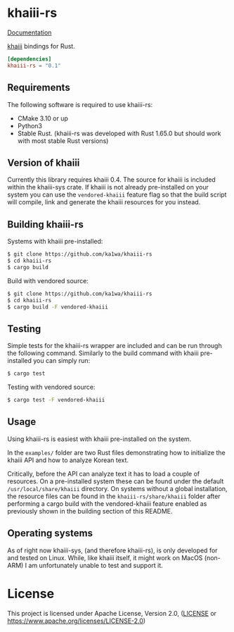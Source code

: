 # khaiii-rs
[Documentation](https://docs.rs/khaiii-rs)

[khaiii](https://github.com/kakao/khaiii) bindings for Rust.

```toml
[dependencies]
khaiii-rs = "0.1"
```

## Requirements
The following software is required to use khaiii-rs:
* CMake 3.10 or up
* Python3
* Stable Rust. (khaiii-rs was developed with Rust 1.65.0 but should work with most stable Rust versions)

## Version of khaiii
Currently this library requires khaiii 0.4. The source for khaiii is
included within the khaiii-sys crate. If khaiii is not already pre-installed on your system you can use the `vendored-khaiii` feature flag so that the build script will compile, link and generate the khaiii resources for you instead.

## Building khaiii-rs
Systems with khaiii pre-installed:
```sh
$ git clone https://github.com/ka1wa/khaiii-rs
$ cd khaiii-rs
$ cargo build
```

Build with vendored source:
```sh
$ git clone https://github.com/ka1wa/khaiii-rs
$ cd khaiii-rs
$ cargo build -F vendored-khaiii
```

## Testing
Simple tests for the khaiii-rs wrapper are included and can be run through the following command. Similarly to the build command with khaiii pre-installed you can simply run:
```sh
$ cargo test
```

Testing with vendored source: 
```sh
$ cargo test -F vendored-khaiii
```

## Usage
Using khaiii-rs is easiest with khaiii pre-installed on the system. 

In the `examples/` folder are two Rust files demonstrating how to initialize the khaiii API and how to analyze Korean text.

Critically, before the API can analyze text it has to load a couple of resources. On a pre-installed system these can be found under the default `/usr/local/share/khaiii` directory. On systems without a global installation, the resource files can be found in the `khaiii-rs/share/khaiii` folder after performing a cargo build with the vendored-khaiii feature enabled as previously shown in the building section of this README.

## Operating systems
As of right now khaiii-sys, (and therefore khaiii-rs), is only developed for and tested on Linux. While, like khaiii itself, it might work on MacOS (non-ARM) I am unfortunately unable to test and support it.

# License
This project is licensed under Apache License, Version 2.0, ([LICENSE](LICENSE) or
  https://www.apache.org/licenses/LICENSE-2.0)
